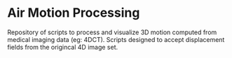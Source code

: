 # Air Motion Processing

Repository of scripts to process and visualize 3D motion computed from medical imaging data (eg: 4DCT). Scripts designed to accept displacement fields from the origincal 4D image set.  
